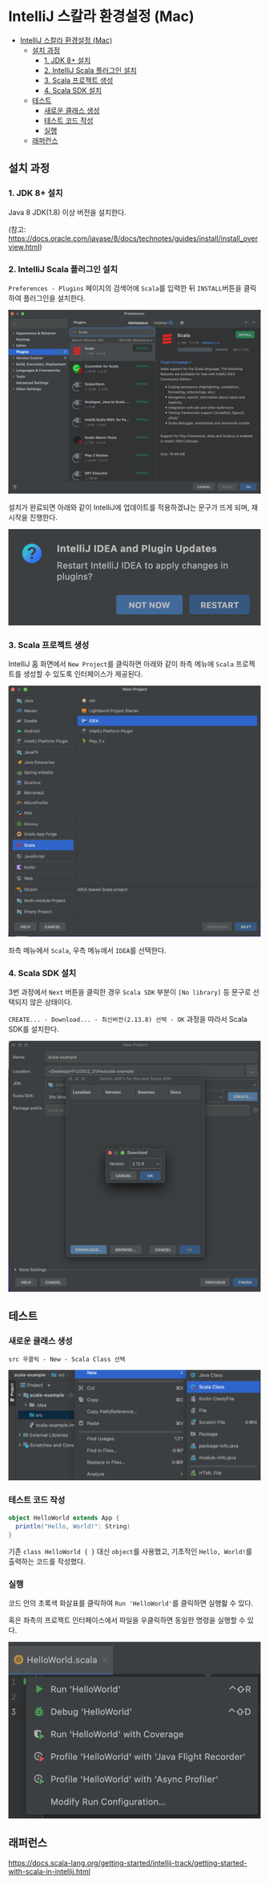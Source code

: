 # IntelliJ 스칼라 환경설정 (Mac)

- [IntelliJ 스칼라 환경설정 (Mac)](#intellij-스칼라-환경설정-mac)
  - [설치 과정](#설치-과정)
    - [1. JDK 8+ 설치](#1-jdk-8-설치)
    - [2. IntelliJ Scala 플러그인 설치](#2-intellij-scala-플러그인-설치)
    - [3. Scala 프로젝트 생성](#3-scala-프로젝트-생성)
    - [4. Scala SDK 설치](#4-scala-sdk-설치)
  - [테스트](#테스트)
    - [새로운 클래스 생성](#새로운-클래스-생성)
    - [테스트 코드 작성](#테스트-코드-작성)
    - [실행](#실행)
  - [래퍼런스](#래퍼런스)

## 설치 과정

### 1. JDK 8+ 설치

Java 8 JDK(1.8) 이상 버전을 설치한다.

(참고: https://docs.oracle.com/javase/8/docs/technotes/guides/install/install_overview.html)

### 2. IntelliJ Scala 플러그인 설치

`Preferences - Plugins` 페이지의 검색어에 `Scala`를 입력한 뒤 `INSTALL`버튼을 클릭하여 플러그인을 설치한다.

![1](img/develop-environment-1.png)

설치가 완료되면 아래와 같이 IntelliJ에 업데이트를 적용하겠냐는 문구가 뜨게 되며, 재시작을 진행한다.

![2](img/develop-environment-2.png)

### 3. Scala 프로젝트 생성

IntelliJ 홈 화면에서 `New Project`를 클릭하면 아래와 같이 좌측 메뉴에 `Scala` 프로젝트를 생성할 수 있도록 인터페이스가 제공된다.

![3](img/develop-environment-3.png)

좌측 메뉴에서 `Scala`, 우측 메뉴에서 `IDEA`를 선택한다.

### 4. Scala SDK 설치

3번 과정에서 `Next` 버튼을 클릭한 경우 `Scala SDK` 부분이 `[No library]` 등 문구로 선택되지 않은 상태이다.

`CREATE... - Download... - 최신버전(2.13.8) 선택 - OK` 과정을 따라서 Scala SDK를 설치한다.

![4](img/develop-environment-4.png)

## 테스트

### 새로운 클래스 생성

`src 우클릭 - New - Scala Class 선택`

![5](img/develop-environment-5.png)

### 테스트 코드 작성

```Scala
object HelloWorld extends App {
  println("Hello, World!": String)
}
```

기존 `class HelloWorld { }` 대신 `object`를 사용했고, 기초적인 `Hello, World!`를 출력하는 코드를 작성했다.

### 실행

코드 안의 초록색 화살표를 클릭하여 `Run 'HelloWorld'`를 클릭하면 실행핧 수 있다.

혹은 좌측의 프로젝트 인터페이스에서 파일을 우클릭하면 동일한 명령을 실행할 수 있다.

![6](img/develop-environment-6.png)

## 래퍼런스

https://docs.scala-lang.org/getting-started/intellij-track/getting-started-with-scala-in-intellij.html
